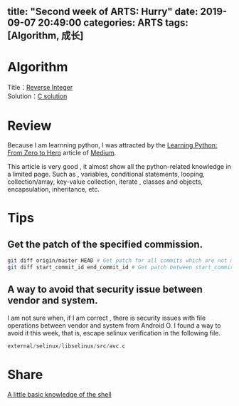 title: "Second week of ARTS: Hurry"
date: 2019-09-07 20:49:00
categories: ARTS
tags: [Algorithm, 成长]
---
# Algorithm
Title：[Reverse Integer](https://leetcode.com/problems/reverse-integer/)  
Solution：[C solution](https://github.com/huaqianlee/LeetcodeSolutions/blob/master/algorithms/c/reverseInteger.c)

# Review
Because I am learnning python, I was attracted by the [Learning Python: From Zero to Hero](https://medium.com/free-code-camp/learning-python-from-zero-to-hero-120ea540b567) article of [Medium](http://Medium.com).  

This article is very good ,  it almost show all the python-related knowledge in a limited page. Such as , variables, conditional statements, looping, collection/array, key-value collection, iterate , classes and objects, encapsulation, inheritance, etc.

<!-- more -->
# Tips
## Get the patch of the specified commission.
```bash
git diff origin/master HEAD # Get patch for all commits which are not merged
git diff start_commit_id end_commit_id # Get patch between start_commit_id and end_commit_id
```

## A way to avoid that security issue between vendor and system.
I am not sure when, if I am correct , there is security issues with file operations between vendor and system from Android O. I found a way to avoid it this week, that is, escape selinux verification in the following file.
```c
external/selinux/libselinux/src/avc.c
```

# Share
[A little basic knowledge of the shell](http://huaqianlee.github.io/2019/09/08/Shell/A-little-basic-knowledge-of-the-shell/)

